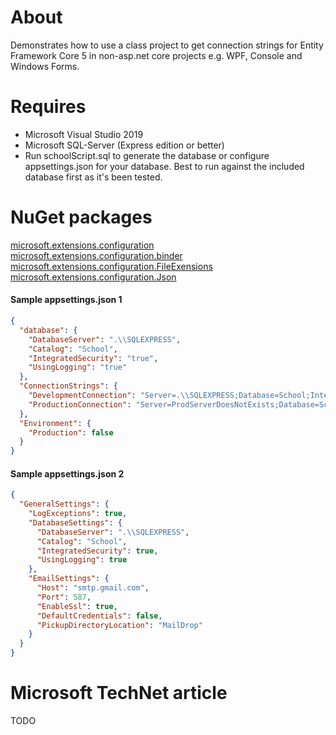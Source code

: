 # About

Demonstrates how to use a class project to get connection strings for Entity Framework Core 5 in non-asp.net core projects e.g. WPF, Console and Windows Forms.

# Requires

- Microsoft Visual Studio 2019
- Microsoft SQL-Server (Express edition or better)
- Run schoolScript.sql to generate the database or configure appsettings.json for your database. Best to run against the included database first as it's been tested.

# NuGet packages 

[microsoft.extensions.configuration](https://www.nuget.org/packages/Microsoft.Extensions.Configuration/) <br/>
[microsoft.extensions.configuration.binder](https://www.nuget.org/packages/Microsoft.Extensions.Configuration.Binder/)<br/>
[microsoft.extensions.configuration.FileExensions](https://www.nuget.org/packages/Microsoft.Extensions.Configuration.FileExtensions/)<br/>
[microsoft.extensions.configuration.Json](https://www.nuget.org/packages/Microsoft.Extensions.Configuration.Json/)

#### Sample appsettings.json 1
```json
{
  "database": {
    "DatabaseServer": ".\\SQLEXPRESS",
    "Catalog": "School",
    "IntegratedSecurity": "true",
    "UsingLogging": "true"
  },
  "ConnectionStrings": {
    "DevelopmentConnection": "Server=.\\SQLEXPRESS;Database=School;Integrated Security=true",
    "ProductionConnection": "Server=ProdServerDoesNotExists;Database=School;Integrated Security=true"
  },
  "Environment": {
    "Production": false
  }
}
```

#### Sample appsettings.json 2

```json
{
  "GeneralSettings": {
    "LogExceptions": true,
    "DatabaseSettings": {
      "DatabaseServer": ".\\SQLEXPRESS",
      "Catalog": "School",
      "IntegratedSecurity": true,
      "UsingLogging": true
    },
    "EmailSettings": {
      "Host": "smtp.gmail.com",
      "Port": 587,
      "EnableSsl": true,
      "DefaultCredentials": false,
      "PickupDirectoryLocation": "MailDrop"
    }
  }
}
```
# Microsoft TechNet article

TODO
